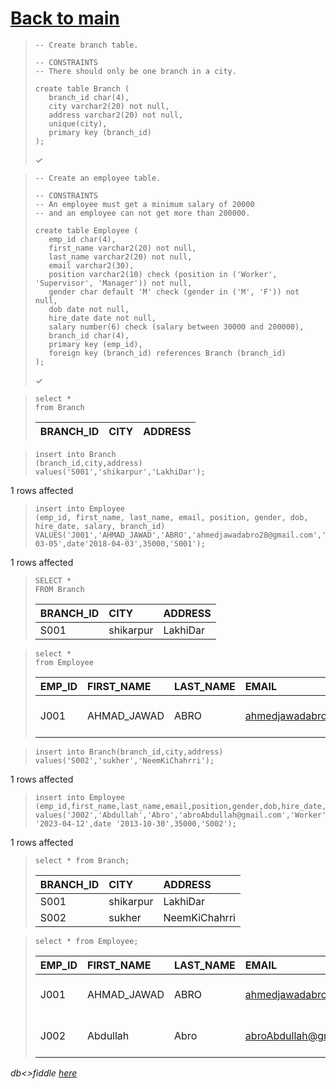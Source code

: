 # [Back to main](https://github.com/glaghari/database-assignement-2019)
<!-- -->
>     -- Create branch table.
>     
>     -- CONSTRAINTS
>     -- There should only be one branch in a city.
>     
>     create table Branch (
>        branch_id char(4),
>        city varchar2(20) not null,
>        address varchar2(20) not null,
>        unique(city),
>        primary key (branch_id)
>     );
> 
> ✓

<!-- -->
>     -- Create an employee table.
>     
>     -- CONSTRAINTS
>     -- An employee must get a minimum salary of 20000
>     -- and an employee can not get more than 200000.
>     
>     create table Employee (
>        emp_id char(4),
>        first_name varchar2(20) not null,
>        last_name varchar2(20) not null,
>        email varchar2(30),
>        position varchar2(10) check (position in ('Worker', 'Supervisor', 'Manager')) not null,
>        gender char default 'M' check (gender in ('M', 'F')) not null,
>        dob date not null,
>        hire_date date not null,
>        salary number(6) check (salary between 30000 and 200000),
>        branch_id char(4),
>        primary key (emp_id),
>        foreign key (branch_id) references Branch (branch_id)
>     );
> 
> ✓

<!-- -->
>     select *
>     from Branch
> 
> | BRANCH_ID | CITY | ADDRESS |
> | :-------- | :--- | :------ |

<!-- -->
>     insert into Branch
>     (branch_id,city,address)
>     values('S001','shikarpur','LakhiDar');
> 
1 rows affected

<!-- -->
>     insert into Employee
>     (emp_id, first_name, last_name, email, position, gender, dob, hire_date, salary, branch_id)
>     VALUES('J001','AHMAD_JAWAD','ABRO','ahmedjawadabro28@gmail.com','Manager','M',date'2022-03-05',date'2018-04-03',35000,'S001');
> 
1 rows affected

<!-- -->
>     SELECT *
>     FROM Branch
> 
> | BRANCH_ID | CITY      | ADDRESS  |
> | :-------- | :-------- | :------- |
> | S001      | shikarpur | LakhiDar |

<!-- -->
>     select *
>     from Employee
> 
> | EMP_ID | FIRST_NAME  | LAST_NAME | EMAIL                      | POSITION | GENDER | DOB       | HIRE_DATE | SALARY | BRANCH_ID |
> | :----- | :---------- | :-------- | :------------------------- | :------- | :----- | :-------- | :-------- | -----: | :-------- |
> | J001   | AHMAD_JAWAD | ABRO      | ahmedjawadabro28@gmail.com | Manager  | M      | 05-MAR-22 | 03-APR-18 |  35000 | S001      |

<!-- -->
>     insert into Branch(branch_id,city,address)
>     values('S002','sukher','NeemKiChahrri');
> 
1 rows affected

<!-- -->
>     insert into Employee
>     (emp_id,first_name,last_name,email,position,gender,dob,hire_date,salary,branch_id)
>     values('J002','Abdullah','Abro','abroAbdullah@gmail.com','Worker','M',date '2023-04-12',date '2013-10-30',35000,'S002');
> 
1 rows affected

<!-- -->
>     select * from Branch;
> 
> | BRANCH_ID | CITY      | ADDRESS       |
> | :-------- | :-------- | :------------ |
> | S001      | shikarpur | LakhiDar      |
> | S002      | sukher    | NeemKiChahrri |

<!-- -->
>     select * from Employee;
> 
> | EMP_ID | FIRST_NAME  | LAST_NAME | EMAIL                      | POSITION | GENDER | DOB       | HIRE_DATE | SALARY | BRANCH_ID |
> | :----- | :---------- | :-------- | :------------------------- | :------- | :----- | :-------- | :-------- | -----: | :-------- |
> | J001   | AHMAD_JAWAD | ABRO      | ahmedjawadabro28@gmail.com | Manager  | M      | 05-MAR-22 | 03-APR-18 |  35000 | S001      |
> | J002   | Abdullah    | Abro      | abroAbdullah@gmail.com     | Worker   | M      | 12-APR-23 | 30-OCT-13 |  35000 | S002      |

*db<>fiddle [here](https://dbfiddle.uk/?rdbms=oracle_11.2&fiddle=cd19b5af81b8f4099eea8c8f852d6e4e)*

